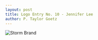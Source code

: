 ```yaml
---
layout: post
title: Logo Entry No. 10 - Jennifer Lee
author: P. Taylor Goetz
---
```


![Storm Brand](/images/logocontest/jlee3/storm_logo.jpg)




